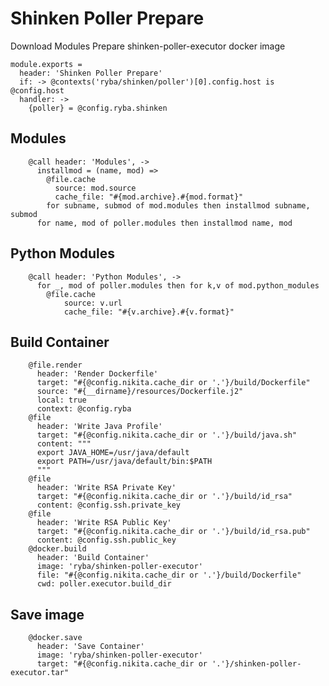 
# Shinken Poller Prepare

Download Modules
Prepare shinken-poller-executor docker image

    module.exports =
      header: 'Shinken Poller Prepare'
      if: -> @contexts('ryba/shinken/poller')[0].config.host is @config.host
      handler: ->
        {poller} = @config.ryba.shinken

## Modules

        @call header: 'Modules', ->
          installmod = (name, mod) =>
            @file.cache
              source: mod.source
              cache_file: "#{mod.archive}.#{mod.format}"
            for subname, submod of mod.modules then installmod subname, submod
          for name, mod of poller.modules then installmod name, mod

## Python Modules

        @call header: 'Python Modules', ->
          for _, mod of poller.modules then for k,v of mod.python_modules 
            @file.cache
                source: v.url
                cache_file: "#{v.archive}.#{v.format}"

## Build Container

        @file.render
          header: 'Render Dockerfile'
          target: "#{@config.nikita.cache_dir or '.'}/build/Dockerfile"
          source: "#{__dirname}/resources/Dockerfile.j2"
          local: true
          context: @config.ryba
        @file
          header: 'Write Java Profile'
          target: "#{@config.nikita.cache_dir or '.'}/build/java.sh"
          content: """
          export JAVA_HOME=/usr/java/default
          export PATH=/usr/java/default/bin:$PATH
          """
        @file
          header: 'Write RSA Private Key'
          target: "#{@config.nikita.cache_dir or '.'}/build/id_rsa"
          content: @config.ssh.private_key
        @file
          header: 'Write RSA Public Key'
          target: "#{@config.nikita.cache_dir or '.'}/build/id_rsa.pub"
          content: @config.ssh.public_key
        @docker.build
          header: 'Build Container'
          image: 'ryba/shinken-poller-executor'
          file: "#{@config.nikita.cache_dir or '.'}/build/Dockerfile"
          cwd: poller.executor.build_dir

## Save image

        @docker.save
          header: 'Save Container'
          image: 'ryba/shinken-poller-executor'
          target: "#{@config.nikita.cache_dir or '.'}/shinken-poller-executor.tar"
